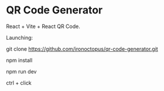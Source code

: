 # QR Code Generator
React + Vite + React QR Code. 

Launching:

git clone https://github.com/ironoctopus/qr-code-generator.git

npm install

npm run dev

ctrl + click
